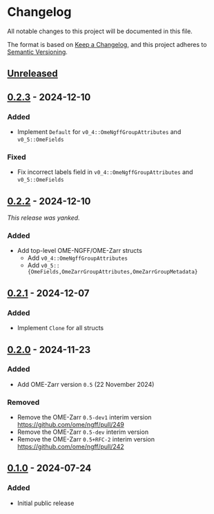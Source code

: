# Changelog

All notable changes to this project will be documented in this file.

The format is based on [Keep a Changelog](https://keepachangelog.com/en/1.0.0/),
and this project adheres to [Semantic Versioning](https://semver.org/spec/v2.0.0.html).

## [Unreleased]

## [0.2.3] - 2024-12-10

### Added
- Implement `Default` for `v0_4::OmeNgffGroupAttributes` and `v0_5::OmeFields`

### Fixed
- Fix incorrect labels field in `v0_4::OmeNgffGroupAttributes` and `v0_5::OmeFields`

## [0.2.2] - 2024-12-10

*This release was yanked.*

### Added
- Add top-level OME-NGFF/OME-Zarr structs
  - Add `v0_4::OmeNgffGroupAttributes`
  - Add `v0_5::{OmeFields,OmeZarrGroupAttributes,OmeZarrGroupMetadata}`

## [0.2.1] - 2024-12-07

### Added
- Implement `Clone` for all structs

## [0.2.0] - 2024-11-23

### Added
- Add OME-Zarr version `0.5` (22 November 2024)

### Removed
- Remove the OME-Zarr `0.5-dev1` interim version https://github.com/ome/ngff/pull/249
- Remove the OME-Zarr `0.5-dev` interim version
- Remove the OME-Zarr `0.5+RFC-2` interim version https://github.com/ome/ngff/pull/242

## [0.1.0] - 2024-07-24

### Added
- Initial public release

[unreleased]: https://github.com/LDeakin/rust_ome_zarr_metadata/compare/v0.2.3...HEAD
[0.2.3]: https://github.com/LDeakin/rust_ome_zarr_metadata/releases/tag/v0.2.3
[0.2.2]: https://github.com/LDeakin/rust_ome_zarr_metadata/releases/tag/v0.2.2
[0.2.1]: https://github.com/LDeakin/rust_ome_zarr_metadata/releases/tag/v0.2.1
[0.2.0]: https://github.com/LDeakin/rust_ome_zarr_metadata/releases/tag/v0.2.0
[0.1.0]: https://github.com/LDeakin/rust_ome_zarr_metadata/releases/tag/v0.1.0

